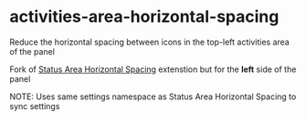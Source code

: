 # activities-area-horizontal-spacing

Reduce the horizontal spacing between icons in the top-left activities area of the panel

Fork of [Status Area Horizontal Spacing](https://extensions.gnome.org/extension/355/status-area-horizontal-spacing/) extenstion but for the **left** side of the panel

NOTE: Uses same settings namespace as Status Area Horizontal Spacing to sync settings

